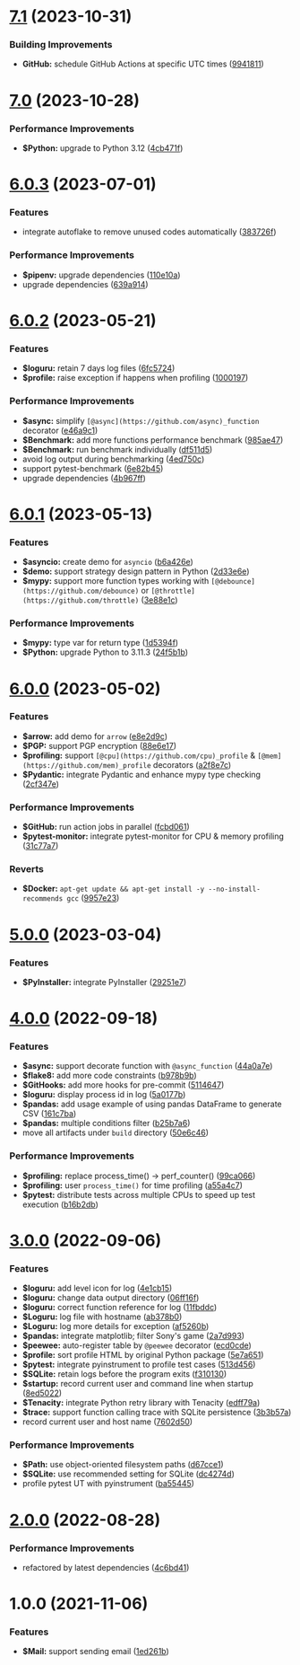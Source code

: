 # [7.1](https://github.com/johnnymillergh/python_boilerplate/compare/7.0...7.1) (2023-10-31)


### Building Improvements

* **GitHub:** schedule GitHub Actions at specific UTC times ([9941811](https://github.com/johnnymillergh/python_boilerplate/commit/9941811daabdac5feac9edb787d073ae2ceb79c4))



# [7.0](https://github.com/johnnymillergh/python_boilerplate/compare/6.0.3...7.0) (2023-10-28)


### Performance Improvements

* **$Python:** upgrade to Python 3.12 ([4cb471f](https://github.com/johnnymillergh/python_boilerplate/commit/4cb471f5f58826116088f1ea9415196c8fa7f078))



# [6.0.3](https://github.com/johnnymillergh/python_boilerplate/compare/6.0.2...6.0.3) (2023-07-01)


### Features

* integrate autoflake to remove unused codes automatically ([383726f](https://github.com/johnnymillergh/python_boilerplate/commit/383726fdfc3156d6543a6dcac8de8b63238d3027))


### Performance Improvements

* **$pipenv:** upgrade dependencies ([110e10a](https://github.com/johnnymillergh/python_boilerplate/commit/110e10a03ef4eaa7e3f867b9df13ea09f943d1ce))
* upgrade dependencies ([639a914](https://github.com/johnnymillergh/python_boilerplate/commit/639a914e11410c3e94c0e91ad5b80063db6a28ae))



# [6.0.2](https://github.com/johnnymillergh/python_boilerplate/compare/6.0.1...6.0.2) (2023-05-21)


### Features

* **$loguru:** retain 7 days log files ([6fc5724](https://github.com/johnnymillergh/python_boilerplate/commit/6fc57249c10acca3be3476884e9018b604bf3347))
* **$profile:** raise exception if happens when profiling ([1000197](https://github.com/johnnymillergh/python_boilerplate/commit/1000197dc57da5e167a7796c7036b78bcdafd721))


### Performance Improvements

* **$async:** simplify `[@async](https://github.com/async)_function` decorator ([e46a9c1](https://github.com/johnnymillergh/python_boilerplate/commit/e46a9c13cf03c338fa91131aee0e2ffa2625f15b))
* **$Benchmark:** add more functions performance benchmark ([985ae47](https://github.com/johnnymillergh/python_boilerplate/commit/985ae47b18ab67b23ca63486bc5a7547948b6f55))
* **$Benchmark:** run benchmark individually ([df511d5](https://github.com/johnnymillergh/python_boilerplate/commit/df511d51675716f7ea0f50dea4f85abf2a5474fc))
* avoid log output during benchmarking ([4ed750c](https://github.com/johnnymillergh/python_boilerplate/commit/4ed750c9e4217482d071c3c5788c00d883dfc198))
* support pytest-benchmark ([6e82b45](https://github.com/johnnymillergh/python_boilerplate/commit/6e82b45666f4be50c4b6c062c0ccab3c5a0a7152))
* upgrade dependencies ([4b967ff](https://github.com/johnnymillergh/python_boilerplate/commit/4b967ff478719f59c6e088f34f2ae3f4756b34cd))



# [6.0.1](https://github.com/johnnymillergh/python_boilerplate/compare/6.0.0...6.0.1) (2023-05-13)


### Features

* **$asyncio:** create demo for `asyncio` ([b6a426e](https://github.com/johnnymillergh/python_boilerplate/commit/b6a426ef5641a1739acddfcc46bc3ed9964c7d6f))
* **$demo:** support strategy design pattern in Python ([2d33e6e](https://github.com/johnnymillergh/python_boilerplate/commit/2d33e6e49d36994161b23e071d80b187c7ba170d))
* **$mypy:** support more function types working with `[@debounce](https://github.com/debounce)` or `[@throttle](https://github.com/throttle)` ([3e88e1c](https://github.com/johnnymillergh/python_boilerplate/commit/3e88e1cd2b8b394a97d485b3bd4d183d5b0d9453))


### Performance Improvements

* **$mypy:** type var for return type ([1d5394f](https://github.com/johnnymillergh/python_boilerplate/commit/1d5394f5651b130c3c844399ff0b1c51c332428c))
* **$Python:** upgrade Python to 3.11.3 ([24f5b1b](https://github.com/johnnymillergh/python_boilerplate/commit/24f5b1b76296f279ea3f8be5cd70f82e5e06ac3c))



# [6.0.0](https://github.com/johnnymillergh/python_boilerplate/compare/5.0.0...6.0.0) (2023-05-02)


### Features

* **$arrow:** add demo for `arrow` ([e8e2d9c](https://github.com/johnnymillergh/python_boilerplate/commit/e8e2d9c9f50b2155f657bcb5af27993bef802af0))
* **$PGP:** support PGP encryption ([88e6e17](https://github.com/johnnymillergh/python_boilerplate/commit/88e6e1717bfcb4a8ea84b2b08829ae28cc4d8e15))
* **$profiling:** support `[@cpu](https://github.com/cpu)_profile` & `[@mem](https://github.com/mem)_profile` decorators ([a2f8e7c](https://github.com/johnnymillergh/python_boilerplate/commit/a2f8e7cea450be8eb0a38a621dbe6f5e36903b48))
* **$Pydantic:** integrate Pydantic and enhance mypy type checking ([2cf347e](https://github.com/johnnymillergh/python_boilerplate/commit/2cf347e3ef7f3c2ab4856b0942e087ff2c0f4c3a))


### Performance Improvements

* **$GitHub:** run action jobs in parallel ([fcbd061](https://github.com/johnnymillergh/python_boilerplate/commit/fcbd0619b38a705b18a348180dd30246a2c0105e))
* **$pytest-monitor:** integrate pytest-monitor for CPU & memory profiling ([31c77a7](https://github.com/johnnymillergh/python_boilerplate/commit/31c77a71ad14a3c8c8264bea28aaf6aafeb56ce3))


### Reverts

* **$Docker:** `apt-get update && apt-get install -y --no-install-recommends gcc` ([9957e23](https://github.com/johnnymillergh/python_boilerplate/commit/9957e23677b7180e877df12fb439e4d909d96943))



# [5.0.0](https://github.com/johnnymillergh/python_boilerplate/compare/4.0.1...5.0.0) (2023-03-04)


### Features

* **$PyInstaller:** integrate PyInstaller ([29251e7](https://github.com/johnnymillergh/python_boilerplate/commit/29251e7249322ce706287ab39b9d6e9060d72408))



# [4.0.0](https://github.com/johnnymillergh/python_boilerplate/compare/3.0.0...4.0.0) (2022-09-18)


### Features

* **$async:** support decorate function with `@async_function` ([44a0a7e](https://github.com/johnnymillergh/python_boilerplate/commit/44a0a7eaf5ecf68ff0b8e170c0cb7c9c836b1fa9))
* **$flake8:** add more code constraints ([b978b9b](https://github.com/johnnymillergh/python_boilerplate/commit/b978b9b0d43dfb84ccc9e48b5ed51094baf531a6))
* **$GitHooks:** add more hooks for pre-commit ([5114647](https://github.com/johnnymillergh/python_boilerplate/commit/5114647115151d74f68f3855281487e753899215))
* **$loguru:** display process id in log ([5a0177b](https://github.com/johnnymillergh/python_boilerplate/commit/5a0177b6517ea64e296d855057e35f91c028d4ab))
* **$pandas:** add usage example of using pandas DataFrame to generate CSV ([161c7ba](https://github.com/johnnymillergh/python_boilerplate/commit/161c7bae5f0c95fc9e4d888cb2721567251cff09))
* **$pandas:** multiple conditions filter ([b25b7a6](https://github.com/johnnymillergh/python_boilerplate/commit/b25b7a63d755d8412023d03daf0c47b4eaab2bb1))
* move all artifacts under `build` directory ([50e6c46](https://github.com/johnnymillergh/python_boilerplate/commit/50e6c46b8d3ff5303aaf17b8b0a93a3391addf11))


### Performance Improvements

* **$profiling:** replace process_time() -> perf_counter() ([99ca066](https://github.com/johnnymillergh/python_boilerplate/commit/99ca066915c76498394fcbb90d50295577b98c16))
* **$profiling:** user `process_time()` for time profiling ([a55a4c7](https://github.com/johnnymillergh/python_boilerplate/commit/a55a4c7583f319a89626e18972bd0c0e1436c2fa))
* **$pytest:** distribute tests across multiple CPUs to speed up test execution ([b16b2db](https://github.com/johnnymillergh/python_boilerplate/commit/b16b2db587e99c1f253dd351218e42d4d60f17fd))



# [3.0.0](https://github.com/johnnymillergh/python_boilerplate/compare/2.0.0...3.0.0) (2022-09-06)


### Features

* **$loguru:** add level icon for log ([4e1cb15](https://github.com/johnnymillergh/python_boilerplate/commit/4e1cb159173ca370161450fbd898c4c71c547570))
* **$loguru:** change data output directory ([06ff16f](https://github.com/johnnymillergh/python_boilerplate/commit/06ff16f77388a4ab5081163066baf1dacc6967a6))
* **$loguru:** correct function reference for log ([11fbddc](https://github.com/johnnymillergh/python_boilerplate/commit/11fbddcfb3239ba7a701d32abdf55062a910035c))
* **$Loguru:** log file with hostname ([ab378b0](https://github.com/johnnymillergh/python_boilerplate/commit/ab378b07bf5edc3a6388ac1c15deeb1cfeaa672e))
* **$Loguru:** log more details for exception ([af5260b](https://github.com/johnnymillergh/python_boilerplate/commit/af5260b9c40e1d3a464e53d85e407edafca9ce25))
* **$pandas:** integrate matplotlib; filter Sony's game ([2a7d993](https://github.com/johnnymillergh/python_boilerplate/commit/2a7d9930b6f4356494adf7d24391aa08c3c3835a))
* **$peewee:** auto-register table by `@peewee` decorator ([ecd0cde](https://github.com/johnnymillergh/python_boilerplate/commit/ecd0cdedec526136e8f259514037d2553cbf3f28))
* **$profile:** sort profile HTML by original Python package ([5e7a651](https://github.com/johnnymillergh/python_boilerplate/commit/5e7a651a6934ccfad034326d4f130c134e5d357c))
* **$pytest:** integrate pyinstrument to profile test cases ([513d456](https://github.com/johnnymillergh/python_boilerplate/commit/513d4569a70baa8a02741e633f4b9ea5be339156))
* **$SQLite:** retain logs before the program exits ([f310130](https://github.com/johnnymillergh/python_boilerplate/commit/f310130a79be9f392332017f4186c4957f8d15cf))
* **$startup:** record current user and command line when startup ([8ed5022](https://github.com/johnnymillergh/python_boilerplate/commit/8ed5022f66440b3e2f5d37372117dabf2cedc9b5))
* **$Tenacity:** integrate Python retry library with Tenacity ([edff79a](https://github.com/johnnymillergh/python_boilerplate/commit/edff79aa5a492ef9a017e24e5d752cd0f05ec1c3))
* **$trace:** support function calling trace with SQLite persistence ([3b3b57a](https://github.com/johnnymillergh/python_boilerplate/commit/3b3b57a39d986772bdf97518efa630c8ef77a96c))
* record current user and host name ([7602d50](https://github.com/johnnymillergh/python_boilerplate/commit/7602d50277c6e0e329a7d8134496d2db1e0fc394))


### Performance Improvements

* **$Path:** use object-oriented filesystem paths ([d67cce1](https://github.com/johnnymillergh/python_boilerplate/commit/d67cce1a057df059d4e8768f7530169147e0f0f6))
* **$SQLite:** use recommended setting for SQLite ([dc4274d](https://github.com/johnnymillergh/python_boilerplate/commit/dc4274d6918151a8067357e5785fe991e3273450))
* profile pytest UT with pyinstrument ([ba55445](https://github.com/johnnymillergh/python_boilerplate/commit/ba554458824c6acbcc646750b7f2be0f7c3ad808))



# [2.0.0](https://github.com/johnnymillergh/python_boilerplate/compare/1.0.0...2.0.0) (2022-08-28)


### Performance Improvements

* refactored by latest dependencies ([4c6bd41](https://github.com/johnnymillergh/python_boilerplate/commit/4c6bd416e3afbd3c709ceac0edc1c8cf7dfa13bc))



# 1.0.0 (2021-11-06)


### Features

* **$Mail:** support sending email ([1ed261b](https://github.com/johnnymillergh/python_boilerplate/commit/1ed261b38de4319c056f48dbbf115ca175edc890))

